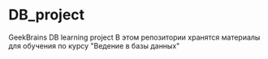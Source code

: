 # DB_project
GeekBrains DB learning project
В этом репозитории хранятся материалы для обучения по курсу "Ведение в базы данных"
